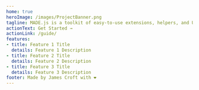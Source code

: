 ```yaml
---
home: true
heroImage: /images/ProjectBanner.png
tagline: MADE.js is a toolkit of easy-to-use extensions, helpers, and UI components to make app development easier for web developers.
actionText: Get Started →
actionLink: /guide/
features:
- title: Feature 1 Title
  details: Feature 1 Description
- title: Feature 2 Title
  details: Feature 2 Description
- title: Feature 3 Title
  details: Feature 3 Description
footer: Made by James Croft with ❤️
---
```

